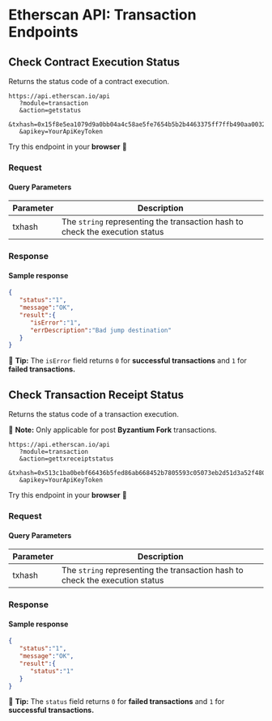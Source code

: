 # Etherscan API: Transaction Endpoints

## Check Contract Execution Status

Returns the status code of a contract execution.

```
https://api.etherscan.io/api
   ?module=transaction
   &action=getstatus
   &txhash=0x15f8e5ea1079d9a0bb04a4c58ae5fe7654b5b2b4463375ff7ffb490aa0032f3a
   &apikey=YourApiKeyToken
```

Try this endpoint in your **browser** 🔗
### Request
#### Query Parameters

| Parameter | Description |
|-----------|-------------|
| txhash    | The `string` representing the transaction hash to check the execution status |

### Response
#### Sample response

```json
{
   "status":"1",
   "message":"OK",
   "result":{
      "isError":"1",
      "errDescription":"Bad jump destination"
   }
}
```

📖 **Tip:** The `isError` field returns `0` for **successful transactions** and `1` for **failed transactions.**

## Check Transaction Receipt Status

Returns the status code of a transaction execution.

📝 **Note:** Only applicable for post **Byzantium Fork** transactions.

```
https://api.etherscan.io/api
   ?module=transaction
   &action=gettxreceiptstatus
   &txhash=0x513c1ba0bebf66436b5fed86ab668452b7805593c05073eb2d51d3a52f480a76
   &apikey=YourApiKeyToken
```

Try this endpoint in your **browser** 🔗

### Request
#### Query Parameters

| Parameter | Description |
|-----------|-------------|
| txhash    | The `string` representing the transaction hash to check the execution status |

### Response
#### Sample response

```json
{
   "status":"1",
   "message":"OK",
   "result":{
      "status":"1"
   }
}
```

📖 **Tip:** The `status` field returns `0` for **failed transactions** and `1` for **successful transactions.**
